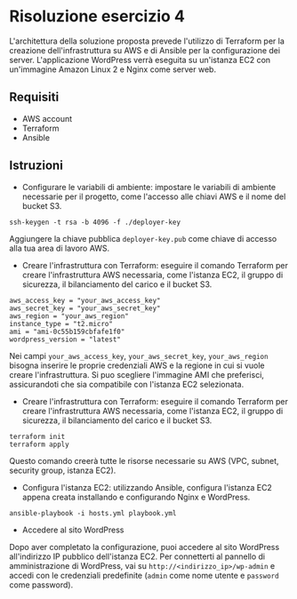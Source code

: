 # Risoluzione esercizio 4

L'architettura della soluzione proposta prevede l'utilizzo di Terraform per la creazione dell'infrastruttura su AWS e di Ansible per la configurazione dei server. L'applicazione WordPress verrà eseguita su un'istanza EC2 con un'immagine Amazon Linux 2 e Nginx come server web.

## Requisiti
- AWS account
- Terraform
- Ansible

## Istruzioni
- Configurare le variabili di ambiente: impostare le variabili di ambiente necessarie per il progetto, come l'accesso alle chiavi AWS e il nome del bucket S3.

```
ssh-keygen -t rsa -b 4096 -f ./deployer-key
```

Aggiungere la chiave pubblica `deployer-key.pub` come chiave di accesso alla tua area di lavoro AWS.

- Creare l'infrastruttura con Terraform: eseguire il comando Terraform per creare l'infrastruttura AWS necessaria, come l'istanza EC2, il gruppo di sicurezza, il bilanciamento del carico e il bucket S3.

```
aws_access_key = "your_aws_access_key"
aws_secret_key = "your_aws_secret_key"
aws_region = "your_aws_region"
instance_type = "t2.micro"
ami = "ami-0c55b159cbfafe1f0"
wordpress_version = "latest"
```

Nei campi `your_aws_access_key`, `your_aws_secret_key`, `your_aws_region` bisogna inserire le proprie credenziali AWS e la regione in cui si vuole creare l'infrastruttura. Si puo scegliere l'immagine AMI che preferisci, assicurandoti che sia compatibile con l'istanza EC2 selezionata.

- Creare l'infrastruttura con Terraform: eseguire il comando Terraform per creare l'infrastruttura AWS necessaria, come l'istanza EC2, il gruppo di sicurezza, il bilanciamento del carico e il bucket S3.

```
terraform init
terraform apply
```

Questo comando creerà tutte le risorse necessarie su AWS (VPC, subnet, security group, istanza EC2).

- Configura l'istanza EC2: utilizzando Ansible, configura l'istanza EC2 appena creata installando e configurando Nginx e WordPress.

```
ansible-playbook -i hosts.yml playbook.yml
```

- Accedere al sito WordPress

Dopo aver completato la configurazione, puoi accedere al sito WordPress all'indirizzo IP pubblico dell'istanza EC2. Per connetterti al pannello di amministrazione di WordPress, vai su `http://<indirizzo_ip>/wp-admin` e accedi con le credenziali predefinite (`admin` come nome utente e `password` come password).
